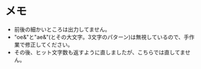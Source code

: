 # メモ
* 前後の細かいところは出力してません。
* "oe&"と"ae&"(とその大文字。3文字のパターン)は無視しているので、手作業で修正してください。
* その後、ヒット文字数も返すように直しましたが、こちらでは直してません。